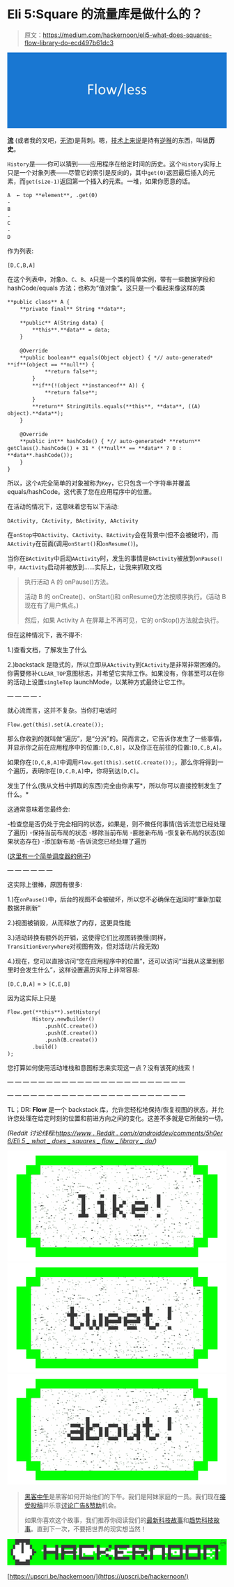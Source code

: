 # Eli 5:Square 的流量库是做什么的？

> 原文：<https://medium.com/hackernoon/eli5-what-does-squares-flow-library-do-ecd497b61dc3>

![](img/7ea7bf9c25c3afe575280749ee5bf905.png)

[**流**](https://github.com/square/flow/) (或者我的叉吧，[无流](https://github.com/Zhuinden/flowless))是背刺。嗯，[技术上来说](https://hackernoon.com/tagged/tachnically)是持有[逆推](https://hackernoon.com/tagged/backstack)的东西，叫做**历史**。

`History`是——你可以猜到——应用程序在给定时间的历史。这个`History`实际上只是一个对象列表——尽管它的索引是反向的，其中`get(0)`返回最后插入的元素，而`get(size-1)`返回第一个插入的元素。一堆，如果你愿意的话。

```
A  ← top **element**, .get(0)
-
B
-
C
-
D
```

作为列表:

`[D,C,B,A]`

在这个列表中，对象`D`、`C`、`B`、`A`只是一个类的简单实例，带有一些数据字段和 hashCode/equals 方法；也称为“值对象”。这只是一个看起来像这样的类

```
**public class** A {
    **private final** String **data**;

    **public** A(String data) {
        **this**.**data** = data;
    }

    @Override
    **public boolean** equals(Object object) { *// auto-generated* **if**(object == **null**) {
            **return false**;
        }
        **if**(!(object **instanceof** A)) {
            **return false**;
        }
        **return** StringUtils.equals(**this**, **data**, ((A) object).**data**);
    }

    @Override
    **public int** hashCode() { *// auto-generated* **return** getClass().hashCode() + 31 * (**null** == **data** ? 0 : **data**.hashCode());
    }
}
```

所以，这个`A`完全简单的对象被称为`Key`，它只包含一个字符串并覆盖 equals/hashCode。这代表了您在应用程序中的位置。

在活动的情况下，这意味着您有以下活动:

`DActivity, CActivity, BActivity, AActivity`

在`onStop`中`DActivity`、`CActivity`、`BActivity`会在背景中(但不会被破坏)，而`AActivity`在前面(调用`onStart()`和`onResume()`)。

当你在`BActivity`中启动`AActivity`时，发生的事情是`BActivity`被放到`onPause()`中，`AActivity`启动并被放到……实际上，让我来抓取文档

> 执行活动 A 的 onPause()方法。
> 
> 活动 B 的 onCreate()、onStart()和 onResume()方法按顺序执行。(活动 B 现在有了用户焦点。)
> 
> 然后，如果 Activity A 在屏幕上不再可见，它的 onStop()方法就会执行。

但在这种情况下，我不得不:

1.)查看文档，了解发生了什么

2.)backstack 是隐式的，所以立即从`AActivity`到`CActivity`是非常非常困难的。你需要修补`CLEAR_TOP`意图标志，并希望它实际工作。如果没有，你甚至可以在你的活动上设置`singleTop` launchMode，以某种方式最终让它工作。

— — — — -

就心流而言，这并不复杂。当你打电话时

`Flow.get(this).set(A.create());`

那么你收到的就叫做“遍历”，是“分派”的。简而言之，它告诉你发生了一些事情，并显示你之前在应用程序中的位置:`[D,C,B]`，以及你正在前往的位置:`[D,C,B,A]`。

如果你在`[D,C,B,A]`中调用`Flow.get(this).set(C.create());`，那么你将得到一个遍历，表明你在`[D,C,B,A]`中，你将到达`[D,C]`。

发生了什么(我从文档中抓取的东西)完全由你来写*，所以你可以直接控制发生了什么。*

这通常意味着您最终会:

-检查您是否仍处于完全相同的状态，如果是，则不做任何事情(告诉流您已经处理了遍历)
-保持当前布局的状态
-移除当前布局
-膨胀新布局
-恢复新布局的状态(如果状态存在)
-添加新布局
-告诉流您已经处理了遍历

([这里有一个简单调度器的例子](https://github.com/Zhuinden/flowless/blob/master/flowless-sample-transitions/src/main/java/com/zhuinden/flowtransitions/TransitionDispatcher.java#L40-L62))

— — — — — —

这实际上很棒，原因有很多:

1.)在`onPause()`中，后台的视图不会被破坏，所以您不必确保在返回时“重新加载数据并刷新”

2.)视图被销毁，从而释放了内存，这更具性能

3.)活动转换有额外的开销，这使得它们比视图转换慢(同样，`TransitionEverywhere`对视图有效，但对活动/片段无效)

4.)现在，您可以直接访问“您在应用程序中的位置”，还可以访问“当我从这里到那里时会发生什么”，这样设置遍历实际上非常容易:

`[D,C,B,A]` = > `[C,E,B]`

因为这实际上只是

```
Flow.get(**this**).setHistory(
        History.newBuilder()
            .push(C.create())
            .push(E.create())
            .push(B.create())
        .build()
);
```

您打算如何使用活动堆栈和意图标志来实现这一点？没有该死的线索！

— — — — — — — — — — — — — — — — — — — — — — —

— — — — — — — — — — — — — — — — — — — — — — —

TL；DR: **Flow** 是一个 backstack 库，允许您轻松地保持/恢复视图的状态，并允许您处理在给定时刻的位置和前进方向之间的变化。这差不多就是它所做的一切。

*(Reddit 讨论线程:*[*https://www . Reddit . com/r/androiddev/comments/5h0er 6/Eli 5 _ what _ does _ squares _ flow _ library _ do/*](https://www.reddit.com/r/androiddev/comments/5h0er6/eli5_what_does_squares_flow_library_do/)*)*

[![](img/50ef4044ecd4e250b5d50f368b775d38.png)](http://bit.ly/HackernoonFB)[![](img/979d9a46439d5aebbdcdca574e21dc81.png)](https://goo.gl/k7XYbx)[![](img/2930ba6bd2c12218fdbbf7e02c8746ff.png)](https://goo.gl/4ofytp)

> [黑客中午](http://bit.ly/Hackernoon)是黑客如何开始他们的下午。我们是阿妹家庭的一员。我们现在[接受投稿](http://bit.ly/hackernoonsubmission)并乐意[讨论广告&赞助](mailto:partners@amipublications.com)机会。
> 
> 如果你喜欢这个故事，我们推荐你阅读我们的[最新科技故事](http://bit.ly/hackernoonlatestt)和[趋势科技故事](https://hackernoon.com/trending)。直到下一次，不要把世界的现实想当然！

![](img/be0ca55ba73a573dce11effb2ee80d56.png)

[https://upscri.be/hackernoon/](https://upscri.be/hackernoon/)